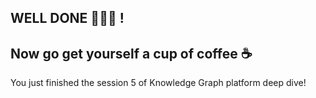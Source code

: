 ## WELL DONE 👨🏽‍🎓 !
## Now go get yourself a cup of coffee ☕

You just finished the session 5 of Knowledge Graph platform deep dive! 
